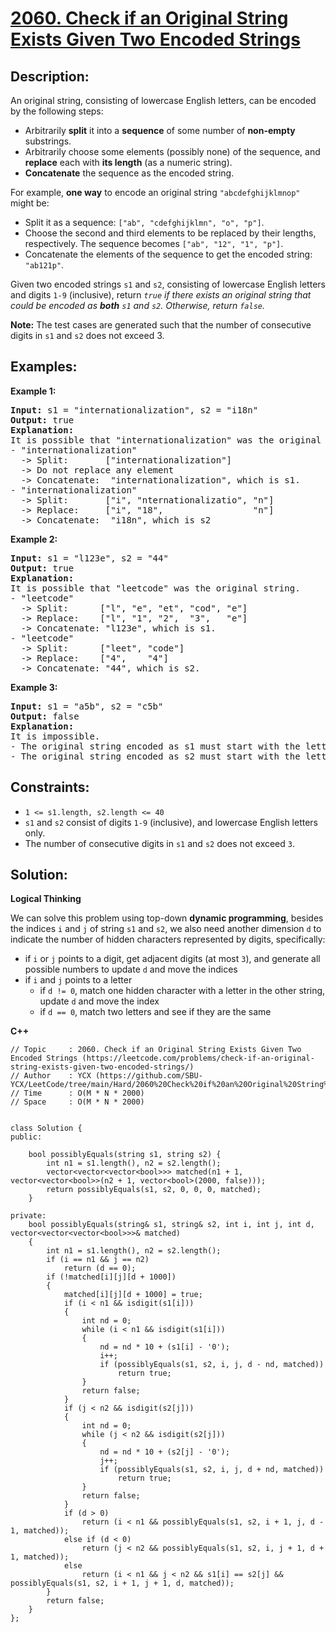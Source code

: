 # [2060. Check if an Original String Exists Given Two Encoded Strings](https://leetcode.com/problems/check-if-an-original-string-exists-given-two-encoded-strings/)


## Description:

<p>An original string, consisting of lowercase English letters, can be encoded by the following steps:</p>

<ul>
    <li>Arbitrarily <strong>split</strong> it into a <strong>sequence</strong> of some number of <strong>non-empty</strong> substrings.</li>
    <li>Arbitrarily choose some elements (possibly none) of the sequence, and <strong>replace</strong> each with <strong>its length</strong> (as a numeric string).</li>
    <li><strong>Concatenate</strong> the sequence as the encoded string.</li>
</ul>

<p>For example, <strong>one way</strong> to encode an original string <code>"abcdefghijklmnop"</code> might be:</p>

<ul>
    <li>Split it as a sequence: <code>["ab", "cdefghijklmn", "o", "p"]</code>.</li>
    <li>Choose the second and third elements to be replaced by their lengths, respectively. The sequence becomes <code>["ab", "12", "1", "p"]</code>.</li>
    <li>Concatenate the elements of the sequence to get the encoded string: <code>"ab121p"</code>.</li>
</ul>

<p>Given two encoded strings <code>s1</code> and <code>s2</code>, consisting of lowercase English letters and digits <code>1-9</code> (inclusive), return <em><code>true</code> if there exists an original string that could be encoded as <strong>both</strong> <code>s1</code> and <code>s2</code>. Otherwise, return <code>false</code>.</em></p>

<p><strong>Note:</strong> The test cases are generated such that the number of consecutive digits in <code>s1</code> and <code>s2</code> does not exceed 3.</p>


## Examples:

<strong>Example 1:</strong>
<pre>
<strong>Input:</strong> s1 = "internationalization", s2 = "i18n"
<strong>Output:</strong> true
<strong>Explanation:</strong> 
It is possible that "internationalization" was the original string.
- "internationalization" 
  -> Split:       ["internationalization"]
  -> Do not replace any element
  -> Concatenate:  "internationalization", which is s1.
- "internationalization"
  -> Split:       ["i", "nternationalizatio", "n"]
  -> Replace:     ["i", "18",                 "n"]
  -> Concatenate:  "i18n", which is s2 
</pre>

<strong>Example 2:</strong>
<pre>
<strong>Input:</strong> s1 = "l123e", s2 = "44"
<strong>Output:</strong> true
<strong>Explanation:</strong> 
It is possible that "leetcode" was the original string.
- "leetcode" 
  -> Split:      ["l", "e", "et", "cod", "e"]
  -> Replace:    ["l", "1", "2",  "3",   "e"]
  -> Concatenate: "l123e", which is s1.
- "leetcode" 
  -> Split:      ["leet", "code"]
  -> Replace:    ["4",    "4"]
  -> Concatenate: "44", which is s2.
</pre>

<strong>Example 3:</strong>
<pre>
<strong>Input:</strong> s1 = "a5b", s2 = "c5b"
<strong>Output:</strong> false
<strong>Explanation:</strong> 
It is impossible.
- The original string encoded as s1 must start with the letter 'a'.
- The original string encoded as s2 must start with the letter 'c'.
</pre>


## Constraints:

<ul>
    <li><code>1 &lt;= s1.length, s2.length &lt;= 40</code></li>
    <li><code>s1</code> and <code>s2</code> consist of digits <code>1-9</code> (inclusive), and lowercase English letters only.</li>
    <li>The number of consecutive digits in <code>s1</code> and <code>s2</code> does not exceed <code>3</code>.</li>
</ul>


## Solution:

<strong>Logical Thinking</strong>
<p>We can solve this problem using top-down <strong>dynamic programming</strong>, besides the indices <code>i</code> and <code>j</code> of string <code>s1</code> and <code>s2</code>, we also need another dimension <code>d</code> to indicate the number of hidden characters represented by digits, specifically:</p>

<ul>
    <li>if <code>i</code> or <code>j</code> points to a digit, get adjacent digits (at most <code>3</code>), and generate all possible numbers to update <code>d</code> and move the indices</li>
    <li>if <code>i</code> and <code>j</code> points to a letter
        <ul>
            <li>if <code>d != 0</code>, match one hidden character with a letter in the other string, update <code>d</code> and move the index</li>
            <li>if <code>d == 0</code>, match two letters and see if they are the same</li>
        </ul>
    </li>
</ul>


<strong>C++</strong>

```
// Topic     : 2060. Check if an Original String Exists Given Two Encoded Strings (https://leetcode.com/problems/check-if-an-original-string-exists-given-two-encoded-strings/)
// Author    : YCX (https://github.com/SBU-YCX/LeetCode/tree/main/Hard/2060%20Check%20if%20an%20Original%20String%20Exists%20Given%20Two%20Encoded%20Strings)
// Time      : O(M * N * 2000) 
// Space     : O(M * N * 2000)


class Solution {
public:
    
    bool possiblyEquals(string s1, string s2) {
        int n1 = s1.length(), n2 = s2.length();
        vector<vector<vector<bool>>> matched(n1 + 1, vector<vector<bool>>(n2 + 1, vector<bool>(2000, false)));
        return possiblyEquals(s1, s2, 0, 0, 0, matched);
    }
    
private: 
    bool possiblyEquals(string& s1, string& s2, int i, int j, int d, vector<vector<vector<bool>>>& matched)
    {
        int n1 = s1.length(), n2 = s2.length();
        if (i == n1 && j == n2)
            return (d == 0);
        if (!matched[i][j][d + 1000])
        {
            matched[i][j][d + 1000] = true;
            if (i < n1 && isdigit(s1[i]))
            {
                int nd = 0;
                while (i < n1 && isdigit(s1[i]))
                {
                    nd = nd * 10 + (s1[i] - '0');
                    i++;
                    if (possiblyEquals(s1, s2, i, j, d - nd, matched))
                        return true;
                }
                return false;
            }    
            if (j < n2 && isdigit(s2[j]))
            {
                int nd = 0;
                while (j < n2 && isdigit(s2[j]))
                {
                    nd = nd * 10 + (s2[j] - '0');
                    j++;
                    if (possiblyEquals(s1, s2, i, j, d + nd, matched))
                        return true;
                }
                return false;
            }
            if (d > 0)
                return (i < n1 && possiblyEquals(s1, s2, i + 1, j, d - 1, matched));
            else if (d < 0)
                return (j < n2 && possiblyEquals(s1, s2, i, j + 1, d + 1, matched));
            else
                return (i < n1 && j < n2 && s1[i] == s2[j] && possiblyEquals(s1, s2, i + 1, j + 1, d, matched));
        }
        return false;
    }
};
```

